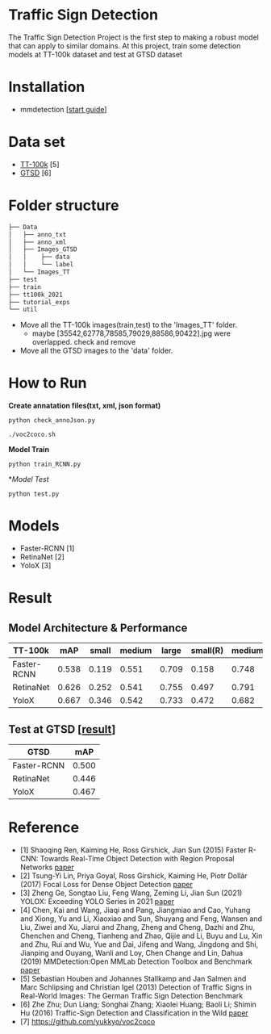 # Traffic Sign Detection


The Traffic Sign Detection Project is the first step to making a robust model that can apply to similar domains. 
At this project, train some detection models at TT-100k dataset and test at GTSD dataset


# Installation
- mmdetection [[start guide](https://github.com/open-mmlab/mmdetection/blob/master/docs/en/get_started.md)]

# Data set
- [TT-100k](https://cg.cs.tsinghua.edu.cn/traffic-sign/) [5]
- [GTSD](https://sid.erda.dk/public/archives/ff17dc924eba88d5d01a807357d6614c/published-archive.html) [6]

# Folder structure
```bash
├── Data
│   ├── anno_txt
│   ├── anno_xml
│   ├── Images_GTSD
│   │    ├── data
│   │    └── label
│   └── Images_TT
├── test
├── train
├── tt100k_2021
├── tutorial_exps
└── util
``` 
- Move all the TT-100k images(train,test) to the 'Images_TT' folder.
  - maybe [35542,62778,78585,79029,88586,90422].jpg were overlapped. check and remove 
- Move all the GTSD images to the 'data' folder.


# How to Run

**Create annatation files(txt, xml, json format)**
```
python check_annoJson.py

./voc2coco.sh
```

**Model Train**
```
python train_RCNN.py
```

**Model Test*
```
python test.py
```


# Models
- Faster-RCNN [1]
- RetinaNet [2]
- YoloX [3]


# Result
## Model Architecture & Performance
										
| TT-100k           | mAP      | small   | medium  | large     | small(R) | medium(R)| large(R)| 
| ----------------- | -------- | ------- | ------- | --------- | -------- | -------- | ------- | 
| Faster-RCNN       | 0.538    | 0.119   | 0.551   | 0.709     | 0.158    | 0.748    | 0.805   |
| RetinaNet         | 0.626    | 0.252   | 0.541   | 0.755     | 0.497    | 0.791    | 0.881   |
| YoloX             | 0.667    | 0.346   | 0.542   | 0.733     | 0.472    | 0.682    | 0.862   | 

## Test at GTSD [[result](https://github.com/ai-healthcare-lab/TrafficSign/blob/main/result/result.png)]
| GTSD              | mAP      |
| ----------------- | -------- |
| Faster-RCNN       | 0.500    |
| RetinaNet         | 0.446    |
| YoloX             | 0.467    |

# Reference
- [1] Shaoqing Ren, Kaiming He, Ross Girshick, Jian Sun (2015) Faster R-CNN: Towards Real-Time Object Detection with Region Proposal Networks [paper](https://arxiv.org/abs/1506.01497)
- [2] Tsung-Yi Lin, Priya Goyal, Ross Girshick, Kaiming He, Piotr Dollár (2017) Focal Loss for Dense Object Detection [paper](https://arxiv.org/abs/1708.02002)
- [3] Zheng Ge, Songtao Liu, Feng Wang, Zeming Li, Jian Sun (2021) YOLOX: Exceeding YOLO Series in 2021 [paper](https://arxiv.org/abs/2107.08430)
- [4] Chen, Kai and Wang, Jiaqi and Pang, Jiangmiao and Cao, Yuhang and
             Xiong, Yu and Li, Xiaoxiao and Sun, Shuyang and Feng, Wansen and
             Liu, Ziwei and Xu, Jiarui and Zhang, Zheng and Cheng, Dazhi and
             Zhu, Chenchen and Cheng, Tianheng and Zhao, Qijie and Li, Buyu and
             Lu, Xin and Zhu, Rui and Wu, Yue and Dai, Jifeng and Wang, Jingdong
             and Shi, Jianping and Ouyang, Wanli and Loy, Chen Change and Lin, Dahua (2019) MMDetection:Open MMLab Detection Toolbox and Benchmark [paper](https://arxiv.org/abs/1906.07155)
- [5] Sebastian Houben and Johannes Stallkamp and Jan Salmen and Marc Schlipsing and Christian Igel (2013) Detection of Traffic Signs in Real-World Images: The German Traffic Sign Detection Benchmark
- [6] Zhe Zhu; Dun Liang; Songhai Zhang; Xiaolei Huang; Baoli Li; Shimin Hu (2016) Traffic-Sign Detection and Classification in the Wild [paper](https://ieeexplore.ieee.org/abstract/document/7780601)
- [7] https://github.com/yukkyo/voc2coco
